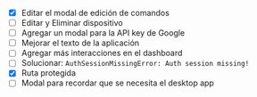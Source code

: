- [x] Editar el modal de edición de comandos
- [ ] Editar y Eliminar dispositivo
- [ ] Agregar un modal para la API key de Google
- [ ] Mejorar el texto de la aplicación
- [ ] Agregar más interacciones en el dashboard
- [ ] Solucionar: `AuthSessionMissingError: Auth session missing!`
- [x] Ruta protegida
- [ ] Modal para recordar que se necesita el desktop app
